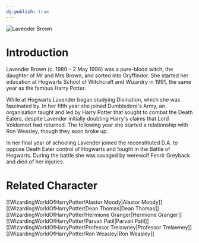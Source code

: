 ```yaml
---
dg-publish: true
---
```

![Lavender Brown](http://rxbg5ysja.bkt.gdipper.com/Lavender_Brown.png)
# Introduction
Lavender Brown (c. 1980 – 2 May 1998) was a pure-blood witch, the daughter of Mr and Mrs Brown, and sorted into Gryffindor. She started her education at Hogwarts School of Witchcraft and Wizardry in 1991, the same year as the famous Harry Potter.

While at Hogwarts Lavender began studying Divination, which she was fascinated by. In her fifth year she joined Dumbledore's Army, an organisation taught and led by Harry Potter that sought to combat the Death Eaters, despite Lavender initially doubting Harry's claims that Lord Voldemort had returned. The following year she started a relationship with Ron Weasley, though they soon broke up.

In her final year of schooling Lavender joined the reconstituted D.A. to oppose Death Eater control of Hogwarts and fought in the Battle of Hogwarts. During the battle she was savaged by werewolf Fenrir Greyback and died of her injuries.

# Related Character
[[WizardingWorldOfHarryPotter/Alastor Moody\|Alastor Moody]]
[[WizardingWorldOfHarryPotter/Dean Thomas\|Dean Thomas]]
[[WizardingWorldOfHarryPotter/Hermione Granger\|Hermione Granger]]
[[WizardingWorldOfHarryPotter/Parvati Patil\|Parvati Patil]]
[[WizardingWorldOfHarryPotter/Professor Trelawney\|Professor Trelawney]]
[[WizardingWorldOfHarryPotter/Ron Weasley\|Ron Weasley]]
